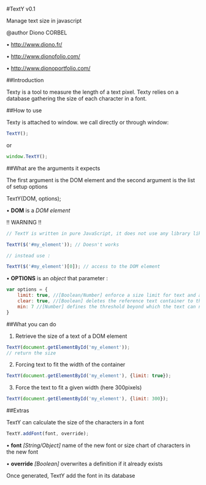 #TextY v0.1

Manage text size in javascript

@author Diono CORBEL

• http://www.diono.fr/

• http://www.dionofolio.com/

• http://www.dionoportfolio.com/

##Introduction

Texty is a tool to measure the length of a text pixel. Texty relies on a database gathering the size of each character in a font.

##How to use

Texty is attached to window. we call directly or through window:

```javascript
TextY();
```
or 

```javascript
window.TextY();
```

##What are the arguments it expects

The first argument is the DOM element and the second argument is the list of setup options

TextY(DOM, options);

• __DOM__ is a _DOM element_

!! WARNING !!
```javascript
// TextY is written in pure JavaScript, it does not use any library like jQuery

TextY($('#my_element')); // Doesn't works

// instead use :

TextY($('#my_element')[0]); // access to the DOM element
```

• __OPTIONS__ is an _object_ that parameter :

```javascript
var options = {
    limit: true, //[Boolean/Number] enforce a size limit for text and adjust its size and its contents so that it does not exceed
    clear: true, //[Boolean] deletes the reference text container to the update before calculating its size
    min: 7 //[Number] defines the threshold beyond which the text can not be reduced
}
```


##What you can do

1. Retrieve the size of a text of a DOM element

```javascript
TextY(document.getElementById('my_element'));
// return the size
```

2. Forcing text to fit the width of the container

```javascript
TextY(document.getElementById('my_element'), {limit: true});
```

3. Force the text to fit a given width (here 300pixels)

```javascript
TextY(document.getElementById('my_element'), {limit: 300});
```

##Extras

TextY can calculate the size of the characters in a font

```javascript
TextY.addFont(font, override);
```

• __font__     _[String/Object]_ name of the new font or size chart of characters in the new font

• __override__ _[Boolean]_       overwrites a definition if it already exists

Once generated, TextY add the font in its database

